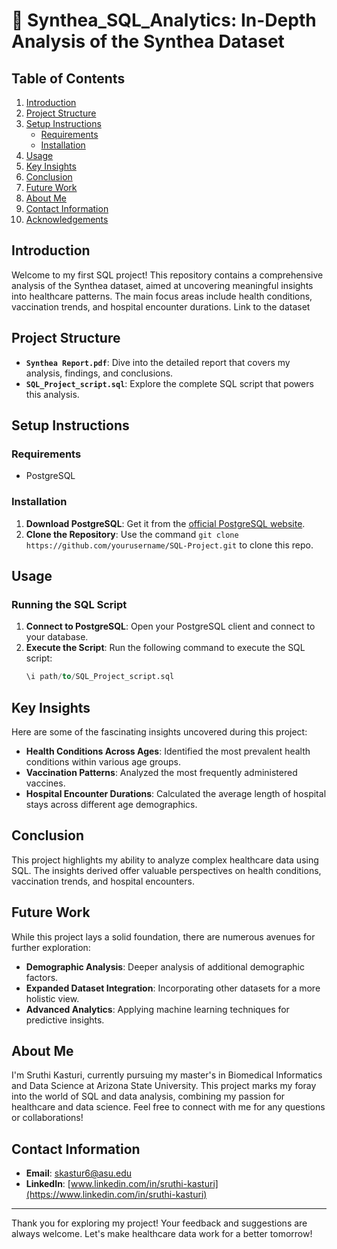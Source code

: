 # 🏥 Synthea_SQL_Analytics: In-Depth Analysis of the Synthea Dataset

## Table of Contents
1. [Introduction](#introduction)
2. [Project Structure](#project-structure)
3. [Setup Instructions](#setup-instructions)
   - [Requirements](#requirements)
   - [Installation](#installation)
4. [Usage](#usage)
5. [Key Insights](#key-insights)
6. [Conclusion](#conclusion)
7. [Future Work](#future-work)
8. [About Me](#about-me)
9. [Contact Information](#contact-information)
10. [Acknowledgements](#acknowledgements)

## Introduction
Welcome to my first SQL project! This repository contains a comprehensive analysis of the Synthea dataset, aimed at uncovering meaningful insights into healthcare patterns. The main focus areas include health conditions, vaccination trends, and hospital encounter durations.
Link to the dataset

## Project Structure
- **`Synthea Report.pdf`**: Dive into the detailed report that covers my analysis, findings, and conclusions.
- **`SQL_Project_script.sql`**: Explore the complete SQL script that powers this analysis.

## Setup Instructions

### Requirements
- PostgreSQL

### Installation
1. **Download PostgreSQL**: Get it from the [official PostgreSQL website](https://www.postgresql.org/download/).
2. **Clone the Repository**: Use the command `git clone https://github.com/yourusername/SQL-Project.git` to clone this repo.

## Usage

### Running the SQL Script
1. **Connect to PostgreSQL**: Open your PostgreSQL client and connect to your database.
2. **Execute the Script**: Run the following command to execute the SQL script:
   ```sql
   \i path/to/SQL_Project_script.sql

## Key Insights
Here are some of the fascinating insights uncovered during this project:

- **Health Conditions Across Ages**: Identified the most prevalent health conditions within various age groups.
- **Vaccination Patterns**: Analyzed the most frequently administered vaccines.
- **Hospital Encounter Durations**: Calculated the average length of hospital stays across different age demographics.

## Conclusion
This project highlights my ability to analyze complex healthcare data using SQL. The insights derived offer valuable perspectives on health conditions, vaccination trends, and hospital encounters.

## Future Work
While this project lays a solid foundation, there are numerous avenues for further exploration:

- **Demographic Analysis**: Deeper analysis of additional demographic factors.
- **Expanded Dataset Integration**: Incorporating other datasets for a more holistic view.
- **Advanced Analytics**: Applying machine learning techniques for predictive insights.

## About Me
I'm Sruthi Kasturi, currently pursuing my master's in Biomedical Informatics and Data Science at Arizona State University. This project marks my foray into the world of SQL and data analysis, combining my passion for healthcare and data science. Feel free to connect with me for any questions or collaborations!

## Contact Information
- **Email**: skastur6@asu.edu
- **LinkedIn**: [www.linkedin.com/in/sruthi-kasturi](https://www.linkedin.com/in/sruthi-kasturi)

---

Thank you for exploring my project! Your feedback and suggestions are always welcome. Let's make healthcare data work for a better tomorrow!
